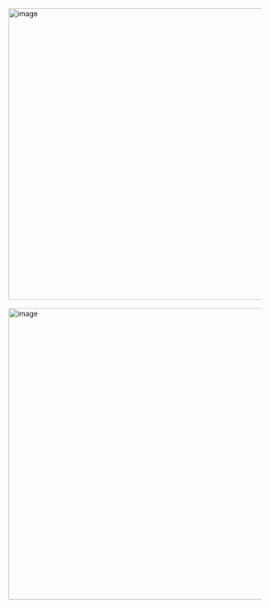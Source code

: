 <img width="579" alt="image" src="D:\멋사\fe-react-styledcomonents-props\화면 캡처 2023-05-07 015533.png">
<br></br>
<img width="579" alt="image" src="D:\멋사\fe-react-styledcomonents-props\화면 캡처 2023-05-07 015205.png">

